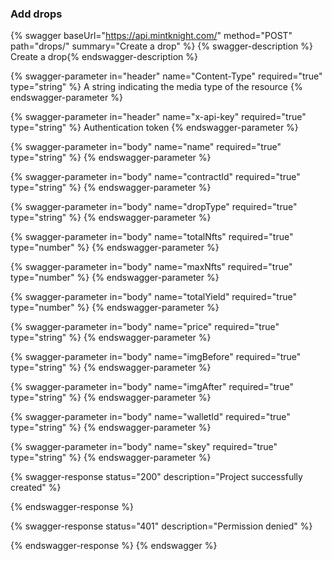 ### Add drops

{% swagger baseUrl="https://api.mintknight.com/" method="POST" path="drops/" summary="Create a drop" %} {% swagger-description %} Create a drop{% endswagger-description %}

{% swagger-parameter in="header" name="Content-Type" required="true" type="string" %} A string indicating the media type of the resource {% endswagger-parameter %}

{% swagger-parameter in="header" name="x-api-key" required="true" type="string" %} Authentication token {% endswagger-parameter %}

{% swagger-parameter in="body" name="name" required="true" type="string" %}  {% endswagger-parameter %}

{% swagger-parameter in="body" name="contractId" required="true" type="string" %}  {% endswagger-parameter %}

{% swagger-parameter in="body" name="dropType" required="true" type="string" %}  {% endswagger-parameter %}

{% swagger-parameter in="body" name="totalNfts" required="true" type="number" %}  {% endswagger-parameter %}

{% swagger-parameter in="body" name="maxNfts" required="true" type="number" %}  {% endswagger-parameter %}

{% swagger-parameter in="body" name="totalYield" required="true" type="number" %}  {% endswagger-parameter %}

{% swagger-parameter in="body" name="price" required="true" type="string" %}  {% endswagger-parameter %}

{% swagger-parameter in="body" name="imgBefore" required="true" type="string" %}  {% endswagger-parameter %}

{% swagger-parameter in="body" name="imgAfter" required="true" type="string" %}  {% endswagger-parameter %}

{% swagger-parameter in="body" name="walletId" required="true" type="string" %}  {% endswagger-parameter %}

{% swagger-parameter in="body" name="skey" required="true" type="string" %}  {% endswagger-parameter %}






{% swagger-response status="200" description="Project successfully created" %}


{% endswagger-response %}

{% swagger-response status="401" description="Permission denied" %}

{% endswagger-response %} {% endswagger %}





